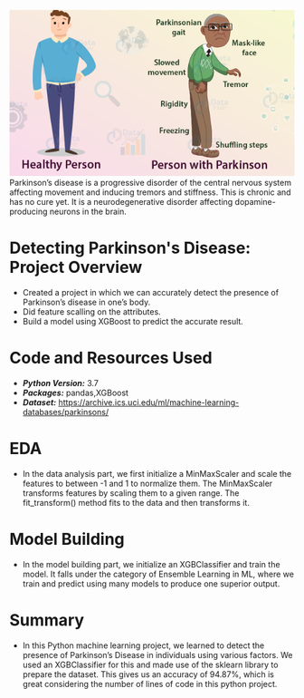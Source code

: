 ![](https://github.com/PrachiPatel15/Detecting-Parkinson-s-Disease/blob/main/disease.png)
Parkinson’s disease is a progressive disorder of the central nervous system affecting movement and inducing tremors and stiffness.
This is chronic and has no cure yet. It is a neurodegenerative disorder affecting dopamine-producing neurons in the brain.

# Detecting Parkinson's Disease: Project Overview
- Created a project in which we can accurately detect the presence of Parkinson’s disease in one’s body.
- Did feature scalling on the attributes.
- Build a model using XGBoost to predict the accurate result.

# Code and Resources Used
- ***Python Version:*** 3.7
- ***Packages:*** pandas,XGBoost
- ***Dataset:*** https://archive.ics.uci.edu/ml/machine-learning-databases/parkinsons/

# EDA
- In the data analysis part, we first initialize a MinMaxScaler and scale the features to between -1 and 1 to normalize them. The MinMaxScaler transforms features by scaling them to a given range. The fit_transform() method fits to the data and then transforms it.  

# Model Building
-  In the model building part, we initialize an XGBClassifier and train the model. It falls under the category of Ensemble Learning in ML, where we train and predict using many models to produce one superior output.

# Summary
- In this Python machine learning project, we learned to detect the presence of Parkinson’s Disease in individuals using various factors. We used an XGBClassifier for this and made use of the sklearn library to prepare the dataset. This gives us an accuracy of 94.87%, which is great considering the number of lines of code in this python project.
